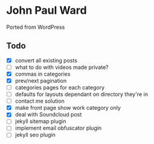 # John Paul Ward

Ported from WordPress

## Todo

- [x] convert all existing posts
- [ ] what to do with videos made private?
- [x] commas in categories
- [x] prev/next pagination
- [ ] categories pages for each category
- [ ] defaults for layouts dependant on directory they're in
- [ ] contact me solution
- [x] make front page show work category only
- [x] deal with Soundcloud post
- [ ] jekyll sitemap plugin
- [ ] implement email obfuscator plugin
- [ ] jekyll seo plugin